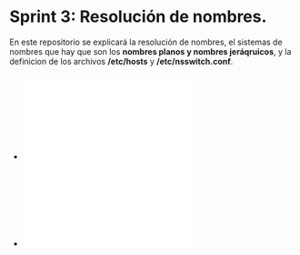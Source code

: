 # Sprint 3: Resolución de nombres.
En este repositorio se explicará la resolución de nombres, el sistemas de nombres que hay que son los **nombres planos y nombres jeráqruicos**, y la definicion de los archivos **/etc/hosts** y **/etc/nsswitch.conf**.

- ![Sistemas De Resolución de nombres](./ResoluciónDeNombres.md)
- ![Archivos hosts y nsswitch](./ArchivosHostsYnsswitch.md)

